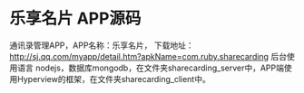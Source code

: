 # 乐享名片 APP源码
通讯录管理APP，APP名称：乐享名片，
下载地址：http://sj.qq.com/myapp/detail.htm?apkName=com.ruby.sharecarding
后台使用语言 nodejs，数据库mongodb，在文件夹sharecarding_server中，APP端使用Hyperview的框架，在文件夹sharecarding_client中。
